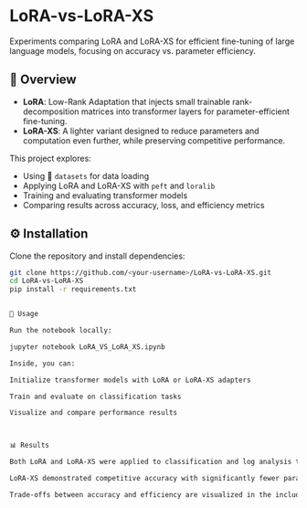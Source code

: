 # LoRA-vs-LoRA-XS
Experiments comparing LoRA and LoRA-XS for efficient fine-tuning of large language models, focusing on accuracy vs. parameter efficiency.
## 🔎 Overview
- **LoRA**: Low-Rank Adaptation that injects small trainable rank-decomposition matrices into transformer layers for parameter-efficient fine-tuning.  
- **LoRA-XS**: A lighter variant designed to reduce parameters and computation even further, while preserving competitive performance.  

This project explores:
- Using 🤗 `datasets` for data loading  
- Applying LoRA and LoRA-XS with `peft` and `loralib`  
- Training and evaluating transformer models  
- Comparing results across accuracy, loss, and efficiency metrics  


## ⚙️ Installation

Clone the repository and install dependencies:

```bash
git clone https://github.com/<your-username>/LoRA-vs-LoRA-XS.git
cd LoRA-vs-LoRA-XS
pip install -r requirements.txt


🚀 Usage

Run the notebook locally:

jupyter notebook LoRA_VS_LoRA_XS.ipynb

Inside, you can:

Initialize transformer models with LoRA or LoRA-XS adapters

Train and evaluate on classification tasks

Visualize and compare performance results



📊 Results

Both LoRA and LoRA-XS were applied to classification and log analysis tasks.

LoRA-XS demonstrated competitive accuracy with significantly fewer parameters.

Trade-offs between accuracy and efficiency are visualized in the included plots.
